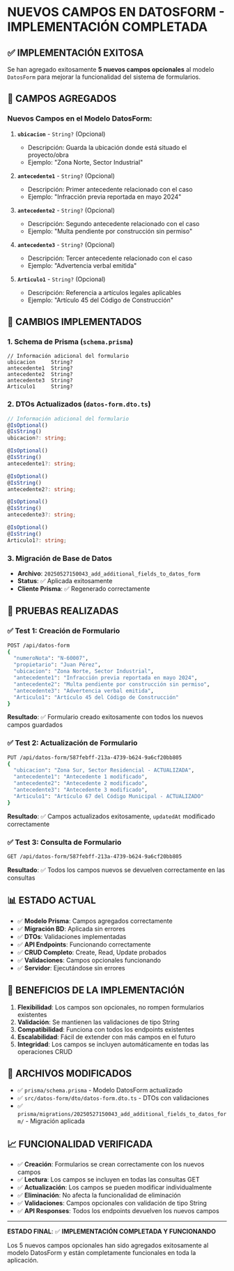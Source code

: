 # NUEVOS CAMPOS EN DATOSFORM - IMPLEMENTACIÓN COMPLETADA

## ✅ IMPLEMENTACIÓN EXITOSA

Se han agregado exitosamente **5 nuevos campos opcionales** al modelo `DatosForm` para mejorar la funcionalidad del sistema de formularios.

## 📝 CAMPOS AGREGADOS

### Nuevos Campos en el Modelo DatosForm:

1. **`ubicacion`** - `String?` (Opcional)
   - Descripción: Guarda la ubicación donde está situado el proyecto/obra
   - Ejemplo: "Zona Norte, Sector Industrial"

2. **`antecedente1`** - `String?` (Opcional)
   - Descripción: Primer antecedente relacionado con el caso
   - Ejemplo: "Infracción previa reportada en mayo 2024"

3. **`antecedente2`** - `String?` (Opcional)
   - Descripción: Segundo antecedente relacionado con el caso
   - Ejemplo: "Multa pendiente por construcción sin permiso"

4. **`antecedente3`** - `String?` (Opcional)
   - Descripción: Tercer antecedente relacionado con el caso
   - Ejemplo: "Advertencia verbal emitida"

5. **`Articulo1`** - `String?` (Opcional)
   - Descripción: Referencia a artículos legales aplicables
   - Ejemplo: "Artículo 45 del Código de Construcción"

## 🔧 CAMBIOS IMPLEMENTADOS

### 1. Schema de Prisma (`schema.prisma`)
```prisma
// Información adicional del formulario
ubicacion     String?
antecedente1  String?
antecedente2  String?
antecedente3  String?
Articulo1     String?
```

### 2. DTOs Actualizados (`datos-form.dto.ts`)
```typescript
// Información adicional del formulario
@IsOptional()
@IsString()
ubicacion?: string;

@IsOptional()
@IsString()
antecedente1?: string;

@IsOptional()
@IsString()
antecedente2?: string;

@IsOptional()
@IsString()
antecedente3?: string;

@IsOptional()
@IsString()
Articulo1?: string;
```

### 3. Migración de Base de Datos
- **Archivo**: `20250527150043_add_additional_fields_to_datos_form`
- **Status**: ✅ Aplicada exitosamente
- **Cliente Prisma**: ✅ Regenerado correctamente

## 🧪 PRUEBAS REALIZADAS

### ✅ Test 1: Creación de Formulario
```bash
POST /api/datos-form
{
  "numeroNota": "N-60007",
  "propietario": "Juan Pérez",
  "ubicacion": "Zona Norte, Sector Industrial",
  "antecedente1": "Infracción previa reportada en mayo 2024",
  "antecedente2": "Multa pendiente por construcción sin permiso",
  "antecedente3": "Advertencia verbal emitida",
  "Articulo1": "Artículo 45 del Código de Construcción"
}
```
**Resultado**: ✅ Formulario creado exitosamente con todos los nuevos campos guardados

### ✅ Test 2: Actualización de Formulario
```bash
PUT /api/datos-form/587febff-213a-4739-b624-9a6cf20bb805
{
  "ubicacion": "Zona Sur, Sector Residencial - ACTUALIZADA",
  "antecedente1": "Antecedente 1 modificado",
  "antecedente2": "Antecedente 2 modificado",
  "antecedente3": "Antecedente 3 modificado",
  "Articulo1": "Artículo 67 del Código Municipal - ACTUALIZADO"
}
```
**Resultado**: ✅ Campos actualizados exitosamente, `updatedAt` modificado correctamente

### ✅ Test 3: Consulta de Formulario
```bash
GET /api/datos-form/587febff-213a-4739-b624-9a6cf20bb805
```
**Resultado**: ✅ Todos los campos nuevos se devuelven correctamente en las consultas

## 📊 ESTADO ACTUAL

- ✅ **Modelo Prisma**: Campos agregados correctamente
- ✅ **Migración BD**: Aplicada sin errores
- ✅ **DTOs**: Validaciones implementadas
- ✅ **API Endpoints**: Funcionando correctamente
- ✅ **CRUD Completo**: Create, Read, Update probados
- ✅ **Validaciones**: Campos opcionales funcionando
- ✅ **Servidor**: Ejecutándose sin errores

## 🎯 BENEFICIOS DE LA IMPLEMENTACIÓN

1. **Flexibilidad**: Los campos son opcionales, no rompen formularios existentes
2. **Validación**: Se mantienen las validaciones de tipo String
3. **Compatibilidad**: Funciona con todos los endpoints existentes
4. **Escalabilidad**: Fácil de extender con más campos en el futuro
5. **Integridad**: Los campos se incluyen automáticamente en todas las operaciones CRUD

## 🔗 ARCHIVOS MODIFICADOS

- ✅ `prisma/schema.prisma` - Modelo DatosForm actualizado
- ✅ `src/datos-form/dto/datos-form.dto.ts` - DTOs con validaciones
- ✅ `prisma/migrations/20250527150043_add_additional_fields_to_datos_form/` - Migración aplicada

## 📈 FUNCIONALIDAD VERIFICADA

- ✅ **Creación**: Formularios se crean correctamente con los nuevos campos
- ✅ **Lectura**: Los campos se incluyen en todas las consultas GET
- ✅ **Actualización**: Los campos se pueden modificar individualmente
- ✅ **Eliminación**: No afecta la funcionalidad de eliminación
- ✅ **Validaciones**: Campos opcionales con validación de tipo String
- ✅ **API Responses**: Todos los endpoints devuelven los nuevos campos

---

**ESTADO FINAL**: ✅ **IMPLEMENTACIÓN COMPLETADA Y FUNCIONANDO**

Los 5 nuevos campos opcionales han sido agregados exitosamente al modelo DatosForm y están completamente funcionales en toda la aplicación.
